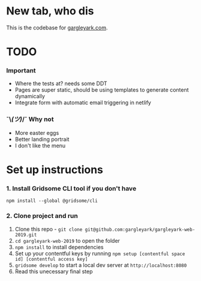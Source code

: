 # New tab, who dis
This is the codebase for [gargleyark.com](https://www.gargleyark.com).

# TODO
### Important
- Where the tests at? needs some DDT
- Pages are super static, should be using templates to generate content dynamically
- Integrate form with automatic email triggering in netlify

### ¯\\_(ツ)_/¯ Why not
- More easter eggs
- Better landing portrait
- I don't like the menu

# Set up instructions

### 1. Install Gridsome CLI tool if you don't have

`npm install --global @gridsome/cli`

### 2. Clone project and run

1. Clone this repo - `git clone git@github.com:gargleyark/gargleyark-web-2019.git`
2. `cd gargleyark-web-2019` to open the folder
3. `npm install` to install dependencies
4. Set up your contentful keys by running `npm setup [contentful space id] [contentful access key]`
5. `gridsome develop` to start a local dev server at `http://localhost:8080`
6. Read this unecessary final step
